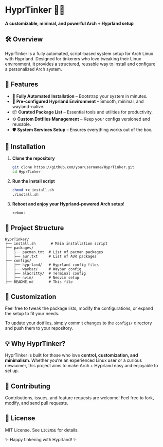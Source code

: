 # HyprTinker 🚀✨

**A customizable, minimal, and powerful Arch + Hyprland setup**

## 🛠️ Overview
HyprTinker is a fully automated, script-based system setup for Arch Linux with Hyprland. Designed for tinkerers who love tweaking their Linux environment, it provides a structured, reusable way to install and configure a personalized Arch system.

## 🎯 Features
- 🚀 **Fully Automated Installation** – Bootstrap your system in minutes.
- 🎨 **Pre-configured Hyprland Environment** – Smooth, minimal, and wayland-native.
- 📦 **Curated Package List** – Essential tools and utilities for productivity.
- ⚙️ **Custom Dotfiles Management** – Keep your configs versioned and reusable.
- 🛡️ **System Services Setup** – Ensures everything works out of the box.

## 📜 Installation
1. **Clone the repository**
   ```bash
   git clone https://github.com/yourusername/HyprTinker.git
   cd HyprTinker
   ```

2. **Run the install script**
   ```bash
   chmod +x install.sh
   ./install.sh
   ```

3. **Reboot and enjoy your Hyprland-powered Arch setup!**
   ```bash
   reboot
   ```

## 📁 Project Structure
```
HyprTinker/
├── install.sh       # Main installation script
├── packages/
│   ├── pacman.txt  # List of pacman packages
│   ├── aur.txt     # List of AUR packages
├── configs/
│   ├── hyprland/   # Hyprland config files
│   ├── waybar/     # Waybar config
│   ├── alacritty/  # Terminal config
│   ├── nvim/       # Neovim setup
├── README.md       # This file
```

## 📌 Customization
Feel free to tweak the package lists, modify the configurations, or expand the setup to fit your needs.

To update your dotfiles, simply commit changes to the `configs/` directory and push them to your repository.

## 💡 Why HyprTinker?
HyprTinker is built for those who love **control, customization, and minimalism**. Whether you're an experienced Linux user or a curious newcomer, this project aims to make Arch + Hyprland easy and enjoyable to set up.

## 🤝 Contributing
Contributions, issues, and feature requests are welcome! Feel free to fork, modify, and send pull requests.

## 📜 License
MIT License. See `LICENSE` for details.

✨ Happy tinkering with Hyprland! ✨


